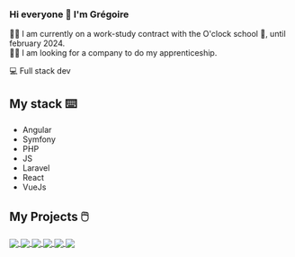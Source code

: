 ### Hi everyone 👋 I'm Grégoire 

:man_student: I am currently on a work-study contract with the O'clock school :school:, until february 2024. <br>
:office_worker: I am looking for a company to do my apprenticeship.

:computer: Full stack dev

## My stack :keyboard:

- Angular
- Symfony
- PHP
- JS
- Laravel
- React
- VueJs

## My Projects :computer_mouse:

<a href="https://github.com/GregoireBa/unicornFactory">
  <img align="center" src="https://github-readme-stats.vercel.app/api/pin/?username=GregoireBa&repo=unicornFactory&theme=dark" />
</a>
<a href="https://github.com/GregoireBa/Projet1-OC">
  <img align="center" src="https://github-readme-stats.vercel.app/api/pin/?username=GregoireBa&repo=Projet1-OC&theme=dark" />
</a>
<a href="https://github.com/GregoireBa/Pokenoki">
  <img align="center" src="https://github-readme-stats.vercel.app/api/pin/?username=GregoireBa&repo=Pokenoki&theme=dark" />
</a>
<a href="https://github.com/GregoireBa/Univers-web">
  <img align="center" src="https://github-readme-stats.vercel.app/api/pin/?username=GregoireBa&repo=Univers-web&theme=dark" />
</a>
<a href="https://github.com/GregoireBa/JohnDoe">
  <img align="center" src="https://github-readme-stats.vercel.app/api/pin/?username=GregoireBa&repo=JohnDoe&theme=dark" />
</a>
<a href="https://github.com/GregoireBa/ProjetSymfony">
  <img align="center" src="https://github-readme-stats.vercel.app/api/pin/?username=GregoireBa&repo=ProjetSymfony&theme=dark" />
</a>

